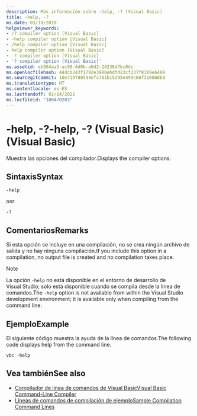 ```yaml
---
description: Más información sobre -help, -? (Visual Basic)
title: -help, -?
ms.date: 03/10/2018
helpviewer_keywords:
- /? compiler option [Visual Basic]
- -help compiler option [Visual Basic]
- /help compiler option [Visual Basic]
- help compiler option [Visual Basic]
- -? compiler option [Visual Basic]
- '? compiler option [Visual Basic]'
ms.assetid: eb984aa5-ac98-4d0b-a0d2-24238d7bc8dc
ms.openlocfilehash: 44dcb243f1792e3980ebdfd23cf237f8389e6490
ms.sourcegitcommit: 10e719780594efc781b15295e499c66f316068b8
ms.translationtype: HT
ms.contentlocale: es-ES
ms.lasthandoff: 02/14/2021
ms.locfileid: "100470283"
---
```

# <a name="-help---visual-basic"></a><span data-ttu-id="76fc6-104">-help, -?</span><span class="sxs-lookup"><span data-stu-id="76fc6-104">-help, -?</span></span> <span data-ttu-id="76fc6-105">(Visual Basic)</span><span class="sxs-lookup"><span data-stu-id="76fc6-105">(Visual Basic)</span></span>

<span data-ttu-id="76fc6-106">Muestra las opciones del compilador.</span><span class="sxs-lookup"><span data-stu-id="76fc6-106">Displays the compiler options.</span></span>  
  
## <a name="syntax"></a><span data-ttu-id="76fc6-107">Sintaxis</span><span class="sxs-lookup"><span data-stu-id="76fc6-107">Syntax</span></span>  
  
```console  
-help  
```

<span data-ttu-id="76fc6-108">o</span><span class="sxs-lookup"><span data-stu-id="76fc6-108">or</span></span>  

```console
-?  
```  
  
## <a name="remarks"></a><span data-ttu-id="76fc6-109">Comentarios</span><span class="sxs-lookup"><span data-stu-id="76fc6-109">Remarks</span></span>  

 <span data-ttu-id="76fc6-110">Si esta opción se incluye en una compilación, no se crea ningún archivo de salida y no hay ninguna compilación.</span><span class="sxs-lookup"><span data-stu-id="76fc6-110">If you include this option in a compilation, no output file is created and no compilation takes place.</span></span>  
  
> [!NOTE]
> <span data-ttu-id="76fc6-111">La opción `-help` no está disponible en el entorno de desarrollo de Visual Studio; solo está disponible cuando se compila desde la línea de comandos.</span><span class="sxs-lookup"><span data-stu-id="76fc6-111">The `-help` option is not available from within the Visual Studio development environment; it is available only when compiling from the command line.</span></span>  
  
## <a name="example"></a><span data-ttu-id="76fc6-112">Ejemplo</span><span class="sxs-lookup"><span data-stu-id="76fc6-112">Example</span></span>  

 <span data-ttu-id="76fc6-113">El siguiente código muestra la ayuda de la línea de comandos.</span><span class="sxs-lookup"><span data-stu-id="76fc6-113">The following code displays help from the command line.</span></span>  
  
```console  
vbc -help  
```  
  
## <a name="see-also"></a><span data-ttu-id="76fc6-114">Vea también</span><span class="sxs-lookup"><span data-stu-id="76fc6-114">See also</span></span>

- [<span data-ttu-id="76fc6-115">Compilador de línea de comandos de Visual Basic</span><span class="sxs-lookup"><span data-stu-id="76fc6-115">Visual Basic Command-Line Compiler</span></span>](index.md)
- [<span data-ttu-id="76fc6-116">Líneas de comandos de compilación de ejemplo</span><span class="sxs-lookup"><span data-stu-id="76fc6-116">Sample Compilation Command Lines</span></span>](sample-compilation-command-lines.md)

